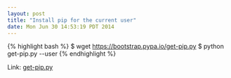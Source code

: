 ```yaml
---
layout: post
title: "Install pip for the current user"
date: Mon Jun 30 14:53:19 PDT 2014
---
```


{% highlight bash %}
$ wget https://bootstrap.pypa.io/get-pip.py
$ python get-pip.py --user
{% endhighlight %}

Link: [get-pip.py](https://bootstrap.pypa.io/get-pip.py)

